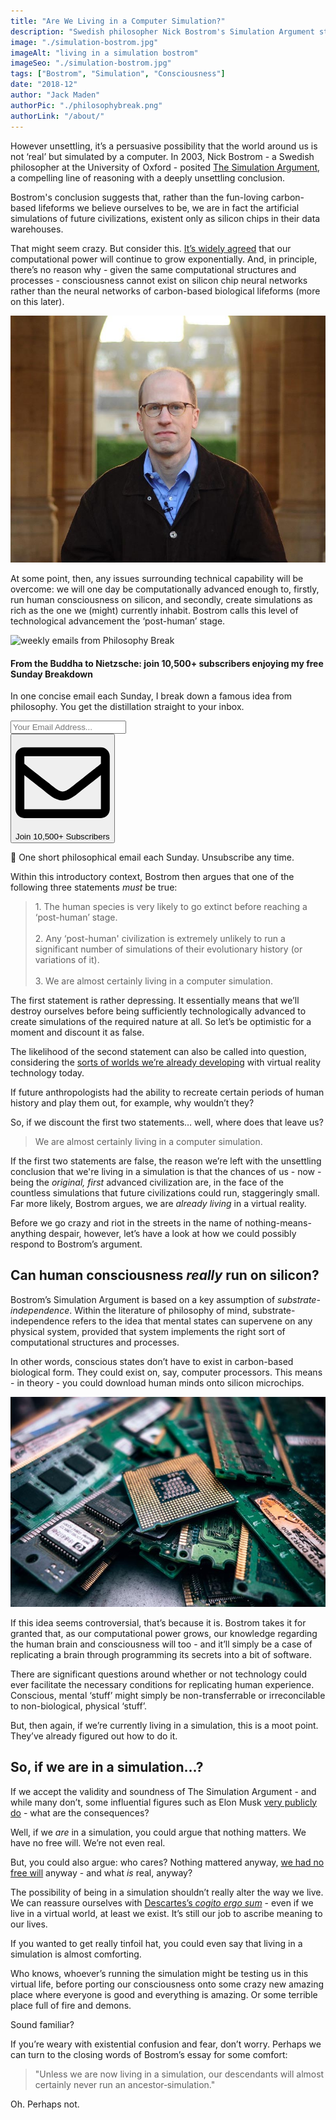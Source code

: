 ```yaml
---
title: "Are We Living in a Computer Simulation?"
description: "Swedish philosopher Nick Bostrom's Simulation Argument states that the world around us is not real, but simply another person's - or civilization's - virtual reality."
image: "./simulation-bostrom.jpg"
imageAlt: "living in a simulation bostrom"
imageSeo: "./simulation-bostrom.jpg"
tags: ["Bostrom", "Simulation", "Consciousness"]
date: "2018-12"
author: "Jack Maden"
authorPic: "./philosophybreak.png"
authorLink: "/about/"
---
```

<span class="big-letter">H</span>owever unsettling, it’s a persuasive possibility that the world around us is not ‘real’ but simulated by a computer. In 2003, Nick Bostrom - a Swedish philosopher at the University of Oxford - posited [The Simulation Argument](https://www.simulation-argument.com/simulation.html), a compelling line of reasoning with a deeply unsettling conclusion.

Bostrom's conclusion suggests that, rather than the fun-loving carbon-based lifeforms we believe ourselves to be, we are in fact the artificial simulations of future civilizations, existent only as silicon chips in their data warehouses.

That might seem crazy. But consider this. [It’s widely agreed](http://www.visualcapitalist.com/visualizing-trillion-fold-increase-computing-power/) that our computational power will continue to grow exponentially. And, in principle, there’s no reason why - given the same computational structures and processes - consciousness cannot exist on silicon chip neural networks rather than the neural networks of carbon-based biological lifeforms (more on this later).

![nick bostrom](./bostrom.jpg "Nick Bostrom, looking like a right simulation.")

At some point, then, any issues surrounding technical capability will be overcome: we will one day be computationally advanced enough to, firstly, run human consciousness on silicon, and secondly, create simulations as rich as the one we (might) currently inhabit. Bostrom calls this level of technological advancement the ‘post-human’ stage.

<!--big subscribe-->
<div class="course-promo darkradial-background subscribe text-center">
    <img src="/static/6313d50bc32799a6c869239128784c7b/e7f7a/weekly-break.webp" alt="weekly emails from Philosophy Break">
    <h4>From the Buddha to Nietzsche: join 10,500+ subscribers enjoying my free Sunday Breakdown</h4>
    <p class="small-grey-font no-mar-bottom">In one concise email each Sunday, I break down a famous idea from philosophy. You get the distillation straight to your inbox.</p>
    <div class="small-pad-top">
        <form action="https://app.convertkit.com/forms/5812400/subscriptions" method="post" data-sv-form="5812400" data-uid="be0e52d3c0" data-format="inline" data-version="6" data-options="{&quot;settings&quot;:{&quot;after_subscribe&quot;:{&quot;action&quot;:&quot;message&quot;,&quot;success_message&quot;:&quot;Thank you, philosopher! Your welcome email will land in your inbox shortly.&quot;,&quot;redirect_url&quot;:&quot;https://philosophybreak.com/thank-you/&quot;},&quot;analytics&quot;:{&quot;google&quot;:null,&quot;fathom&quot;:null,&quot;facebook&quot;:null,&quot;segment&quot;:null,&quot;pinterest&quot;:null,&quot;sparkloop&quot;:null,&quot;googletagmanager&quot;:null},&quot;modal&quot;:{&quot;trigger&quot;:&quot;timer&quot;,&quot;scroll_percentage&quot;:null,&quot;timer&quot;:5,&quot;devices&quot;:&quot;all&quot;,&quot;show_once_every&quot;:15},&quot;powered_by&quot;:{&quot;show&quot;:false,&quot;url&quot;:&quot;https://convertkit.com/features/forms?utm_campaign=poweredby&amp;utm_content=form&amp;utm_medium=referral&amp;utm_source=dynamic&quot;},&quot;recaptcha&quot;:{&quot;enabled&quot;:false},&quot;return_visitor&quot;:{&quot;action&quot;:&quot;show&quot;,&quot;custom_content&quot;:&quot;&quot;},&quot;slide_in&quot;:{&quot;display_in&quot;:&quot;bottom_right&quot;,&quot;trigger&quot;:&quot;timer&quot;,&quot;scroll_percentage&quot;:null,&quot;timer&quot;:5,&quot;devices&quot;:&quot;all&quot;,&quot;show_once_every&quot;:15},&quot;sticky_bar&quot;:{&quot;display_in&quot;:&quot;top&quot;,&quot;trigger&quot;:&quot;timer&quot;,&quot;scroll_percentage&quot;:null,&quot;timer&quot;:5,&quot;devices&quot;:&quot;all&quot;,&quot;show_once_every&quot;:15}},&quot;version&quot;:&quot;6&quot;}" min-width="400 500 600 700 800">
        <div data-style="clean"><ul data-element="errors" data-group="alert"></ul><div data-element="fields" data-stacked="false">
            <div>
                <input name="email_address" aria-label="Your Email Address..." placeholder="Your Email Address..." required type="email" />
            </div>
            <button class="button primary" type="submit" data-element="submit"><div><div></div><div></div><div></div></div><span><svg xmlns="http://www.w3.org/2000/svg" viewBox="0 0 512 512"><path d="M464 64H48C21.49 64 0 85.49 0 112v288c0 26.51 21.49 48 48 48h416c26.51 0 48-21.49 48-48V112c0-26.51-21.49-48-48-48zm0 48v40.805c-22.422 18.259-58.168 46.651-134.587 106.49-16.841 13.247-50.201 45.072-73.413 44.701-23.208.375-56.579-31.459-73.413-44.701C106.18 199.465 70.425 171.067 48 152.805V112h416zM48 400V214.398c22.914 18.251 55.409 43.862 104.938 82.646 21.857 17.205 60.134 55.186 103.062 54.955 42.717.231 80.509-37.199 103.053-54.947 49.528-38.783 82.032-64.401 104.947-82.653V400H48z"/></svg>Join 10,500+ Subscribers</span></button>
            </div>
            </div>
        </form>
        <p class="tiny-mar-top no-mar-bottom review-font">💭 One short philosophical email each Sunday. Unsubscribe any time.</p>
    </div>
</div>

Within this introductory context, Bostrom then argues that one of the following three statements <i>must</i> be true:

> 1\. The human species is very likely to go extinct before reaching a ‘post-human’ stage.<br><br>2. Any ‘post-human' civilization is extremely unlikely to run a significant number of simulations of their evolutionary history (or variations of it).<br><br>3. We are almost certainly living in a computer simulation.

The first statement is rather depressing. It essentially means that we’ll destroy ourselves before being sufficiently technologically advanced to create simulations of the required nature at all. So let’s be optimistic for a moment and discount it as false.

The likelihood of the second statement can also be called into question, considering the [sorts of worlds we’re already developing](https://virtualrealitytimes.com/2017/03/13/full-list-of-virtual-reality-worlds/) with virtual reality technology today.

If future anthropologists had the ability to recreate certain periods of human history and play them out, for example, why wouldn’t they?

So, if we discount the first two statements… well, where does that leave us?

>We are almost certainly living in a computer simulation.

If the first two statements are false, the reason we’re left with the unsettling conclusion that we're living in a simulation is that the chances of us - now - being the _original, first_ advanced civilization are, in the face of the countless simulations that future civilizations could run, staggeringly small. Far more likely, Bostrom argues, we are _already living_ in a virtual reality.

Before we go crazy and riot in the streets in the name of nothing-means-anything despair, however, let’s have a look at how we could possibly respond to Bostrom’s argument.

## Can human consciousness _really_ run on silicon?

<span class="big-letter">B</span>ostrom’s Simulation Argument is based on a key assumption of _substrate-independence_. Within the literature of philosophy of mind, substrate-independence refers to the idea that mental states can supervene on any physical system, provided that system implements the right sort of computational structures and processes.

In other words, conscious states don’t have to exist in carbon-based biological form. They could exist on, say, computer processors. This means - in theory - you could download human minds onto silicon microchips.

![broken microchips](./bostrom2.jpg "Is this what true Armageddon looks like?")

If this idea seems controversial, that’s because it is. Bostrom takes it for granted that, as our computational power grows, our knowledge regarding the human brain and consciousness will too - and it’ll simply be a case of replicating a brain through programming its secrets into a bit of software.

There are significant questions around whether or not technology could ever facilitate the necessary conditions for replicating human experience. Conscious, mental ‘stuff’ might simply be non-transferrable or irreconcilable to non-biological, physical ‘stuff’.

But, then again, if we’re currently living in a simulation, this is a moot point. They’ve already figured out how to do it.

## So, if we are in a simulation...?

<span class="big-letter">I</span>f we accept the validity and soundness of The Simulation Argument - and while many don’t, some influential figures such as Elon Musk [very publicly do](https://www.independent.co.uk/life-style/gadgets-and-tech/news/elon-musk-ai-artificial-intelligence-computer-simulation-gaming-virtual-reality-a7060941.html) - what are the consequences?

Well, if we _are_ in a simulation, you could argue that nothing matters. We have no free will. We’re not even real.

But, you could also argue: who cares? Nothing mattered anyway, [we had no free will](/articles/free-will-illusion-sam-harris/) anyway - and what _is_ real, anyway?

The possibility of being in a simulation shouldn’t really alter the way we live. We can reassure ourselves with [Descartes’s _cogito ergo sum_](/articles/i-think-therefore-i-am-descartes-cogito-ergo-sum-explained) - even if we live in a virtual world, at least we exist. It’s still our job to ascribe meaning to our lives.

If you wanted to get really tinfoil hat, you could even say that living in a simulation is almost comforting.

Who knows, whoever’s running the simulation might be testing us in this virtual life, before porting our consciousness onto some crazy new amazing place where everyone is good and everything is amazing. Or some terrible place full of fire and demons.

Sound familiar?

If you’re weary with existential confusion and fear, don’t worry. Perhaps we can turn to the closing words of Bostrom’s essay for some comfort:

>"Unless we are now living in a simulation, our descendants will almost certainly never run an ancestor‐simulation."

Oh. Perhaps not.